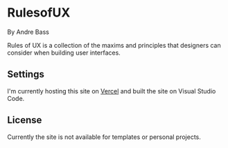 # RulesofUX

By Andre Bass

Rules of UX is a collection of the maxims and principles that designers can consider when building user interfaces.

## Settings

I'm currently hosting this site on [Vercel](https://vercel.com) and built the site on Visual Studio Code.

## License

Currently the site is not available for templates or personal projects.
